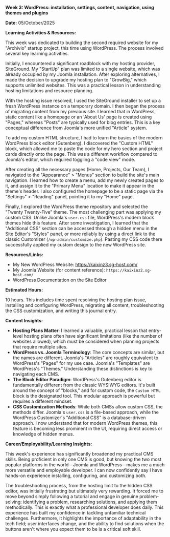 **Week 3: WordPress: installation, settings, content, navigation, using themes and plugins**

**Date:** 05/October/2025

**Learning Activities & Resources:**

This week was dedicated to building the second required website for my "Archivio" startup project, this time using WordPress. The process involved several key learning activities.

Initially, I encountered a significant roadblock with my hosting provider, SiteGround. My "StartUp" plan was limited to a single website, which was already occupied by my Joomla installation. After exploring alternatives, I made the decision to upgrade my hosting plan to "GrowBig," which supports unlimited websites. This was a practical lesson in understanding hosting limitations and resource planning.

With the hosting issue resolved, I used the SiteGround installer to set up a fresh WordPress instance on a temporary domain. I then began the process of migrating content from my previous site. I learned that in WordPress, static content like a homepage or an 'About Us' page is created using "Pages," whereas "Posts" are typically used for blog entries. This is a key conceptual difference from Joomla's more unified "Article" system.

To add my custom HTML structure, I had to learn the basics of the modern WordPress block editor (Gutenberg). I discovered the "Custom HTML" block, which allowed me to paste the code for my hero section and project cards directly onto the page. This was a different workflow compared to Joomla's editor, which required toggling a "code view" mode.

After creating all the necessary pages (Home, Projects, Our Team), I navigated to the "Appearance" > "Menus" section to build the site's main navigation. I learned how to create a menu, add my newly created pages to it, and assign it to the "Primary Menu" location to make it appear in the theme's header. I also configured the homepage to be a static page via the "Settings" > "Reading" panel, pointing it to my "Home" page.

Finally, I explored the WordPress theme repository and selected the "Twenty Twenty-Five" theme. The most challenging part was applying my custom CSS. Unlike Joomla's `user.css` file, WordPress's modern block themes hide this feature. After some investigation, I learned that the "Additional CSS" section can be accessed through a hidden menu in the Site Editor's "Styles" panel, or more reliably by using a direct link to the classic Customizer (`/wp-admin/customize.php`). Pasting my CSS code there successfully applied my custom design to the new WordPress site.

**Resources/Links:**

* My New WordPress Website: https://kaixinz3.sg-host.com/
* My Joomla Website (for content reference): `https://kaixinz2.sg-host.com/`
* WordPress Documentation on the Site Editor

**Estimated Hours:**

10 hours. This includes time spent resolving the hosting plan issue, installing and configuring WordPress, migrating all content, troubleshooting the CSS customization, and writing this journal entry.

**Content Insights:**

* **Hosting Plans Matter**: I learned a valuable, practical lesson that entry-level hosting plans often have significant limitations (like the number of websites allowed), which must be considered when planning projects that require multiple sites.
* **WordPress vs. Joomla Terminology**: The core concepts are similar, but the names are different. Joomla's "Articles" are roughly equivalent to WordPress's "Pages" for my use case. Joomla's "Templates" are WordPress's "Themes." Understanding these distinctions is key to navigating each CMS.
* **The Block Editor Paradigm**: WordPress's Gutenberg editor is fundamentally different from the classic WYSIWYG editors. It's built around the concept of "blocks," and for custom code, the `Custom HTML` block is the designated tool. This modular approach is powerful but requires a different mindset.
* **CSS Customization Methods**: While both CMSs allow custom CSS, the methods differ. Joomla's `user.css` is a file-based approach, while the WordPress Customizer's "Additional CSS" is a database-driven approach. I now understand that for modern WordPress themes, this feature is becoming less prominent in the UI, requiring direct access or knowledge of hidden menus.

**Career/Employability/Learning Insights:**

This week's experience has significantly broadened my practical CMS skills. Being proficient in only one CMS is good, but knowing the two most popular platforms in the world—Joomla and WordPress—makes me a much more versatile and employable developer. I can now confidently say I have hands-on experience installing, configuring, and customizing both.

The troubleshooting process, from the hosting limit to the hidden CSS editor, was initially frustrating but ultimately very rewarding. It forced me to move beyond simply following a tutorial and engage in genuine problem-solving: identifying a problem, researching solutions, and applying them methodically. This is exactly what a professional developer does daily. This experience has built my confidence in tackling unfamiliar technical challenges. Furthermore, it highlights the importance of adaptability in the tech field; user interfaces change, and the ability to find solutions when the buttons aren't where you expect them to be is a critical soft skill.
